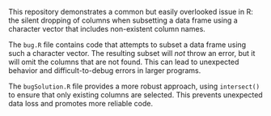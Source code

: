 This repository demonstrates a common but easily overlooked issue in R: the silent dropping of columns when subsetting a data frame using a character vector that includes non-existent column names.

The `bug.R` file contains code that attempts to subset a data frame using such a character vector.  The resulting subset will *not* throw an error, but it will omit the columns that are not found.  This can lead to unexpected behavior and difficult-to-debug errors in larger programs.

The `bugSolution.R` file provides a more robust approach, using `intersect()` to ensure that only existing columns are selected.  This prevents unexpected data loss and promotes more reliable code.